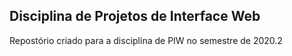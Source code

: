 ## Disciplina de Projetos de Interface Web

Repostório criado para a disciplina de PIW no semestre de 2020.2